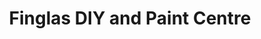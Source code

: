 ---
title: "Finglas DIY and Paint Centre"
url: /dublin/finglas-diy-and-paint-centre/
shop: Eisenwaren
---